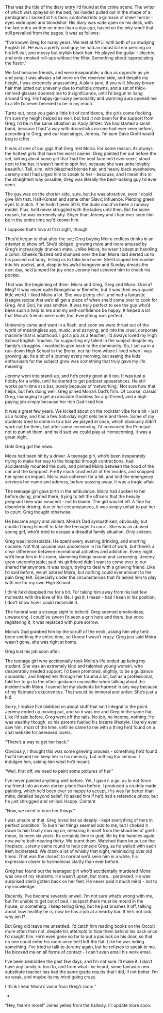 That was the title of the diary entry I’d found at the crime scene. The writer of which was splayed on the bed, his insides pulled out in the shape of a pentagram. I looked at his face; contorted into a grimace of sheer horror - eyes wide open and bloodshot. His diary was wide open on his desk, with the last entry written no more than a day ago, based on the inky smell that still prevailed from the pages. It was as follows:

“I’ve known Greg for many years. We met at NYU, with both of us studying English Lit. He was a pretty cool guy; he had an industrial ear piercing on his left ear, and messy but stylish black hair. He played the guitar - electric, and only smoked roll-ups without the filter. Something about ‘appreciating the flavor.’

We fast became friends, and were inseparable; a duo as opposite as yin and yang. I was always a bit more on the reserved side, and despite my height, I was extremely unassuming. A plain-jane, if you will. Mousy brown hair that jutted out unevenly due to multiple crowns, and a set of thick-rimmed glasses doomed me to insignificance, until I’d begun to hang around Greg. His happy-go-lucky personality and warming aura opened me to a life I’d never believed to be in my reach. 

Turns out, once you gain a little bit of confidence, the girls come flocking. I’m sure my height helped as well, but had it not been for the support from Greg, I’d be in the same situation as Andy Stitzer. We had started a small band, because I had ‘a way with drumsticks no one had ever seen before’, according to Greg, and our lead singer, Jeremy. I’m sure Dave Grohl would beg to differ. 

It was at one of our gigs that Greg met Moira.  For some reason, its always the hottest girls that have the worst names. Greg pointed her out before the set, talking about some girl that ‘had the best face he’d ever seen’, stood next to the bar. It wasn’t hard to spot her, because she was unbelievably beautiful. Tall, slim, with bleached blonde hair, and heavy black eyeshadow. Jeremy and I had urged him to speak to her - because, and I mean this in the straightest way possible; Greg was literally the best-looking guy I’d ever seen. 

The guy was on the shorter side, sure, but he was attractive, even I could give him that. Half-Korean and some other Slavic influence. Piercing green eyes to match. If he hadn’t been 5ft 6, the dude could’ve been a runway model. Plus, he’d never struggled with the ladies until then. But for some reason, he was extremely shy. Shyer than Jeremy and I had ever seen him be in the entire time we’d known him.

I suppose that’s love at first sight, though.

They’d begun to chat after the set; Greg buying Moira endless drinks in an attempt to show off. She’d obliged, growing more and more amused by Greg’s increasingly drunken state. Unlike Moira, he wasn’t adept at handling alcohol. Cheeks flushed and slumped over the bar, Moira had alerted us to his passed out body, telling us to take him home. She’d slipped her number into his pocket, and, despite his awful hangover and Sunday dreads the next day, he’d jumped for joy once Jeremy had ushered him to check his pocket. 

That was the beginning of them. Moira and Greg, Greg and Moira. Groira? Meg? It was never quite Brangelina or Bennifer, but it was their own quaint little world. I liked Moira a lot. She was plenty chill, and had a fantastic lasagna recipe that we’d all get a piece of when she’d come over to cook for Greg. And God, he was smitten. It was truly perfect to see the guy who’d been such a help to me and my self-confidence be happy. It helped a lot that Moira’s friends were cute, too. Everything was perfect.

University came and went in a flash, and soon we were thrust out of the world of meaningless sex, music, and partying, and into the cruel, corporate machine that is adulthood. I got a job as a teacher; I’d always loved my High School English Teacher, for supporting my talent in the subject despite my family’s struggles. I wanted to give back to the community. So, I set up in a run-down High School in the Bronx, not far from where I lived when I was growing up. Its a bit of a journey every morning, but seeing the kids’ enthusiasm for the subject grow was something that truly gave my life meaning. 

Jeremy went into stand-up, and he’s pretty good at it too. It was just a hobby for a while, until he started to get podcast appearances. He still works part-time at a bar, purely because of ‘networking.’ Not sure how that helps, but he’s doing well. Greg joined Moira’s Dad’s firm. Of course, classic Greg, managing to get an absolute Goddess for a girlfriend, and a high-paying job simply because her rich Dad liked him. 

It was a great few years. We kicked about on the rockstar vibe for a bit - just as a hobby, and had a few Saturday night sets here and there. Some of my students tried to come in to a bar we played at once, which obviously didn’t work out for them, but after some convincing, I’d convinced the Principal not to punish them, and he’d said we could play at Homecoming. It was a great night. 

Until Greg got the news.

Moira had been hit by a driver. A teenage girl, who’d been desperately trying to make her way to the hospital through contractions, had accidentally mounted the curb, and pinned Moira between the hood of the car and the lamppost. Pretty much crushed all of her insides, and snapped her spine on impact. Moira was coherent for a bit, and told the emergency services her name and address, before passing away. It was a tragic affair. 

The teenage girl gave birth in the ambulance. Moira had spoken to her before dying, pinned there, trying to tell the officers that the heavily pregnant teen was innocent - not to blame. The girl was let off. A fine for disorderly driving;  due to her circumstances, it was simply unfair to put her to court. Greg thought otherwise. 

He became angry and violent. Moira’s Dad sympathised, obviously, but couldn’t bring himself to take the teenager to court. She was an abused young girl, who’d tried to escape a dreadful family situation. Only sixteen. 

Greg was inconsolable. He spent every evening drinking, and snorting cocaine. Not that cocaine was uncommon in his field of work, but there’s a clear difference between recreational activities and addiction. Every night we’d hear him in his room, slamming things around and screaming. Jeremy grew uncomfortable; said his girlfriend didn’t want to come over to our shared flat anymore. It was tough, trying to deal with a grieving friend. Like I’d said before, we all adored Moira, but nothing could ever amount to the pain Greg felt. Especially under the circumstances that I’d asked him to play with me for my own High School.

I think he’d despised me for a bit. For taking him away from his last few moments with the love of his life. I get it, I mean - had I been in his position, I don’t know how I could reconcile it.

The funeral was a strange sight to behold. Greg seemed emotionless; unwavering. I could’ve sworn I’d seen a grin here and there, but once registering it, it was replaced with pure sorrow.

Moira’s Dad grabbed him by the scruff of the neck, asking him why he’d been smirking the entire time, so I knew I wasn’t crazy. Greg just said Moira wasn’t gone, she was right at home. 

Greg lost his job soon after.

The teenage girl who accidentally took Moira’s life ended up being my student. She was an extremely kind and talented young woman, who desperately needed support. I’d been promoted, slightly, to be a guidance counsellor, and helped her through her trauma a lot, but as a professional, told her to go to the other guidance counsellor when talking about the incident with Moira. I cannot let my students be harmed in any way because of my flatmate’s experiences. That would be immoral and unfair. She’s just a kid.

Sorry, I realise I’ve blabbed on about stuff that isn’t integral to the point. Jeremy ended up moving out, and so it was me and Greg in the same flat. Like I’d said before, Greg went off the rails. No job, no income, nothing. He was wealthy though, so his parents fuelled his bizarre lifestyle. I barely ever saw him, most of the time, until he came to me with a thing he’d found on a chat website for bereaved lovers.

“There’s a way to get her back.”

Obviously, I thought this was some grieving process - something he’d found that’d helped him keep her in his memory, but nothing too serious. I indulged him, asking him what he’d meant.

“Well, first off, we need to paint some pictures of her.”

I’ve never painted anything well before. Yet, I gave it a go, as to not force my friend into an even darker place than before. I produced a crudely made painting, which he’d been ever so happy to accept. His was far better than mine; detailed beyond belief. I’d asked him if he’d had a reference photo, but he just shrugged and smiled. Happy. Content. 

“Now, we need to burn her things.”

I was unsure at that. Greg loved her so deeply - kept everything of hers in perfect condition. To burn her things seemed odd to me, but I choked it down to him finally moving on, releasing himself from the shackles of grief. I mean, its been six years. Its certainly time to grab life by the handles again, now we’re both nearing thirty. We burnt them. Watched them be put on the fireplace. Jeremy came round to help console Greg, as he wailed with each item incinerated. We drank a lot of whisky that night, reminiscing over old times. That was the closest to normal we’d seen him in a while, his expression closer to harmonious clarity than ever before. 

Greg had found out the teenaged girl who’d accidentally murdered Moira was one of my students. He wasn’t upset, but more… perplexed. He was surprised she’d gotten back on her feet. He never paid it much mind - not to my knowledge.

Recently, I’ve become severely unwell. I’m not sure what’s wrong with me, but I’m unable to get out of bed. I suspect there must be mould in the house, or something. I keep telling Greg, but he just brushes it off, talking about how healthy he is, now he has a job at a nearby bar. If he’s not sick, why am I? 

But Greg did leave me unsettled. I’d catch him reading books on the Occult more often than not, despite his attempts to hide them behind his back once I’d caught him. He’d even gone so far to put a padlock on his door, so that no one could enter his room once he’d left the flat.  Like he was hiding something. I’ve tried to talk to Jeremy again, but he refuses to speak to me. He blocked me on all forms of contact - I can’t even email his work email. 

I’ve been bedridden the past few days, and I’m not sure I’ll make it. I don’t have any family to turn to, and from what I’ve heard, some fantastic new substitute teacher has had the same grade results that I did, if not better. I’m so weak, and maybe its my mind going crazy. 

I think I hear Moira’s voice from Greg’s room.”

-

“Hey, there’s more!” Jones yelled from the hallway. I’ll update more soon. 




